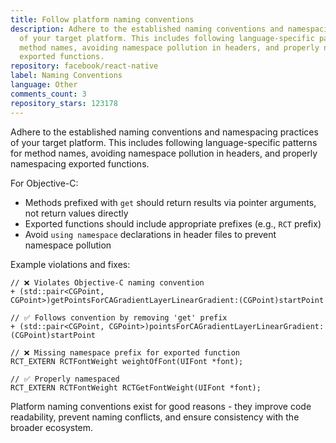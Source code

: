 ```yaml
---
title: Follow platform naming conventions
description: Adhere to the established naming conventions and namespacing practices
  of your target platform. This includes following language-specific patterns for
  method names, avoiding namespace pollution in headers, and properly namespacing
  exported functions.
repository: facebook/react-native
label: Naming Conventions
language: Other
comments_count: 3
repository_stars: 123178
---
```


Adhere to the established naming conventions and namespacing practices of your target platform. This includes following language-specific patterns for method names, avoiding namespace pollution in headers, and properly namespacing exported functions.

For Objective-C:
- Methods prefixed with `get` should return results via pointer arguments, not return values directly
- Exported functions should include appropriate prefixes (e.g., `RCT` prefix)
- Avoid `using namespace` declarations in header files to prevent namespace pollution

Example violations and fixes:
```objc
// ❌ Violates Objective-C naming convention
+ (std::pair<CGPoint, CGPoint>)getPointsForCAGradientLayerLinearGradient:(CGPoint)startPoint

// ✅ Follows convention by removing 'get' prefix
+ (std::pair<CGPoint, CGPoint>)pointsForCAGradientLayerLinearGradient:(CGPoint)startPoint

// ❌ Missing namespace prefix for exported function
RCT_EXTERN RCTFontWeight weightOfFont(UIFont *font);

// ✅ Properly namespaced
RCT_EXTERN RCTFontWeight RCTGetFontWeight(UIFont *font);
```

Platform naming conventions exist for good reasons - they improve code readability, prevent naming conflicts, and ensure consistency with the broader ecosystem.